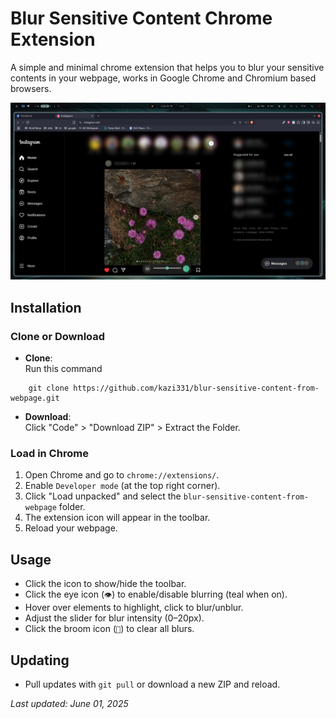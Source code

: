 # Blur Sensitive Content Chrome Extension

A simple and minimal chrome extension that helps you to blur your sensitive contents in your webpage, works in Google Chrome and Chromium based browsers.

![Toolbar](screenshot.png)

## Installation

### Clone or Download

- **Clone**:
  <br>
  Run this command

```
    git clone https://github.com/kazi331/blur-sensitive-content-from-webpage.git

```

- **Download**:
  <br>
  Click "Code" > "Download ZIP" > Extract the Folder.

### Load in Chrome

1. Open Chrome and go to `chrome://extensions/`.
2. Enable `Developer mode` (at the top right corner).
3. Click "Load unpacked" and select the `blur-sensitive-content-from-webpage` folder.
4. The extension icon will appear in the toolbar.
5. Reload your webpage.

## Usage

- Click the icon to show/hide the toolbar.
- Click the eye icon (`👁️`) to enable/disable blurring (teal when on).
- Hover over elements to highlight, click to blur/unblur.
- Adjust the slider for blur intensity (0–20px).
- Click the broom icon (`🧹`) to clear all blurs.

## Updating

- Pull updates with `git pull` or download a new ZIP and reload.

_Last updated: June 01, 2025_
